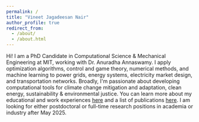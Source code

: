 ```yaml
---
permalink: /
title: "Vineet Jagadeesan Nair"
author_profile: true
redirect_from: 
  - /about/
  - /about.html
---
```


Hi! I am a PhD Candidate in Computational Science & Mechanical Engineering at MIT, working with Dr. Anuradha Annaswamy. I apply optimization algorithms, control and game theory, numerical methods, and machine learning to power grids, energy systems, electricity market design, and transportation networks. Broadly, I'm passionate about developing computational tools for climate change mitigation and adaptation, clean energy, sustainability & environmental justice. You can learn more about my educational and work experiences [here](https://vineetjnair9.github.io/cv/) and a list of publications [here](https://vineetjnair9.github.io/publications/). I am looking for either postdoctoral or full-time research positions in academia or industry after May 2025.
